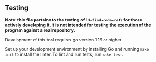 ## Testing

**Note: this file pertains to the testing of `ld-find-code-refs` for those actively developing it. It is not intended for testing the execution of the program against a real repository.**

Development of this tool requires go version 1.16 or higher.

Set up your development environment by installing Go and running `make init` to install the linter. To lint and run tests, run `make test`.
